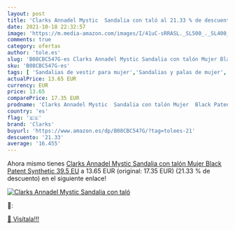 ```yaml
---
layout: post
title: 'Clarks Annadel Mystic  Sandalia con taló al 21.33 % de descuento'
date: 2021-10-18 22:32:57
image: 'https://m.media-amazon.com/images/I/41uC-sRRASL._SL500_._SL400_.jpg'
comments: true
category: ofertas
author: 'tole.es'
slug: 'B08CBC547G-es Clarks Annadel Mystic Sandalia con talón Mujer Black...'
sku: 'B08CBC547G-es'
tags: [ 'Sandalias de vestir para mujer','Sandalias y palas de mujer','Zapatos','Zapatos para mujer','Zapatos y complementos','clarks','sandalia', ]
actualPrice: 13.65 EUR
currency: EUR
price: 13.65
comparePrice: 17.35 EUR
prodname: 'Clarks Annadel Mystic  Sandalia con talón Mujer  Black Patent Synthetic  39.5 EU'
country: 'es'
flag: '🇪🇸'
brand: 'Clarks'
buyurl: 'https://www.amazon.es/dp/B08CBC547G/?tag=tolees-21'
descuento: '21.33'
average: '16.455'
---
```


Ahora mismo tienes [Clarks Annadel Mystic  Sandalia con talón Mujer  Black Patent Synthetic  39.5 EU](https://www.amazon.es/dp/B08CBC547G/?tag=tolees-21) a 13.65 EUR (original: 17.35 EUR) (21.33 %  de descuento) en el siguiente enlace!

[![Clarks Annadel Mystic  Sandalia con taló](https://m.media-amazon.com/images/I/41uC-sRRASL._SL500_._SL400_.jpg)](https://www.amazon.es/dp/B08CBC547G/?tag=tolees-21)

🔎:


[🛒 Visítala!!!](https://www.amazon.es/dp/B08CBC547G/?tag=tolees-21)
